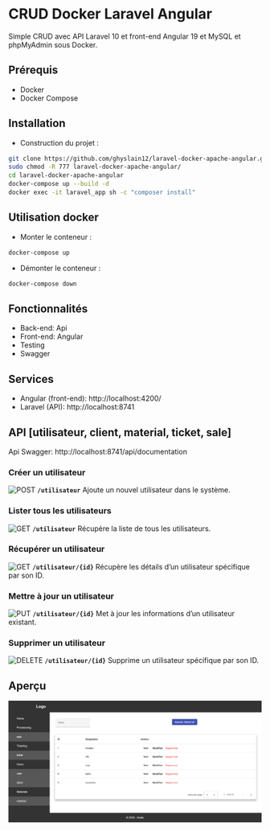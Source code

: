 # CRUD Docker Laravel Angular

Simple CRUD avec API Laravel 10 et front-end Angular 19 et MySQL et phpMyAdmin sous Docker.


## Prérequis
- Docker
- Docker Compose


## Installation

- Construction du projet :
```bash
git clone https://github.com/ghyslain12/laravel-docker-apache-angular.git
sudo chmod -R 777 laravel-docker-apache-angular/
cd laravel-docker-apache-angular
docker-compose up --build -d
docker exec -it laravel_app sh -c "composer install"
```

## Utilisation docker

- Monter le conteneur :
```bash
docker-compose up
```
- Démonter le conteneur :
```bash
docker-compose down
```

## Fonctionnalités
- Back-end: Api
- Front-end: Angular
- Testing
- Swagger

## Services
- Angular (front-end): http://localhost:4200/
- Laravel (API): http://localhost:8741


## API [utilisateur, client, material, ticket, sale]

Api Swagger: http://localhost:8741/api/documentation

### Créer un utilisateur
![POST](https://img.shields.io/badge/POST-%23ff9800?style=flat-square&logo=git&logoColor=white)  **`/utilisateur`** Ajoute un nouvel utilisateur dans le système.

### Lister tous les utilisateurs
![GET](https://img.shields.io/badge/GET-%2300c853?style=flat-square&logo=git&logoColor=white)  **`/utilisateur`** Récupère la liste de tous les utilisateurs.

### Récupérer un utilisateur
![GET](https://img.shields.io/badge/GET-%2300c853?style=flat-square&logo=git&logoColor=white)  **`/utilisateur/{id}`** Récupère les détails d’un utilisateur spécifique par son ID.

### Mettre à jour un utilisateur 
![PUT](https://img.shields.io/badge/PUT-%23009688?style=flat-square&logo=git&logoColor=white)  **`/utilisateur/{id}`** Met à jour les informations d’un utilisateur existant.

### Supprimer un utilisateur
![DELETE](https://img.shields.io/badge/DELETE-%23f44336?style=flat-square&logo=git&logoColor=white)  **`/utilisateur/{id}`** Supprime un utilisateur spécifique par son ID.


## Aperçu

![appercu crud](ressources/preview-angular.png)

